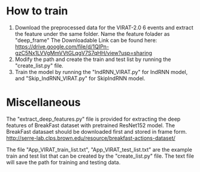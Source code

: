 # How to train
1. Download the preprocessed data for the VIRAT-2.0 6 events and extract the feature under the same folder. Name the feature folader as "deep_frame"
The Downloadable Link can be found here: https://drive.google.com/file/d/1QIPn-gzC5Nx1LVVgMmVVtGLqgV7S7qHH/view?usp=sharing
2. Modify the path and create the train and test list by running the "create_list.py" file.
3. Train the model by running the "IndRNN_VIRAT.py" for IndRNN model, and "Skip_IndRNN_VIRAT.py" for SkipIndRNN model.

# Miscellaneous
The "extract_deep_features.py" file is provided for extracting the deep features of BreakFast dataset with pretrained ResNet152 model. The BreakFast datasaet should be downloaded first and stored in frame form. http://serre-lab.clps.brown.edu/resource/breakfast-actions-dataset/

The file "App_VIRAT_train_list.txt", "App_VIRAT_test_list.txt" are the example train and test list that can be created by the "create_list.py" file. The text file will save the path for training and testing data.

